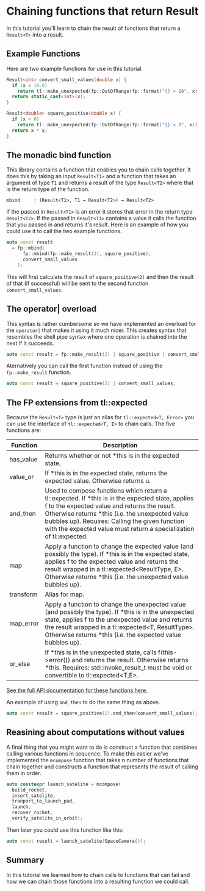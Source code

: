 # Chaining functions that return Result<T>

In this tutorial you'll learn to chain the result of functions that return a `Result<T>` into a result.

## Example Functions

Here are two example functions for use in this tutorial.

```cpp
Result<int> convert_small_values(double x) {
  if (x > 10.0)
    return tl::make_unexpected(fp::OutOfRange(fp::format("{} > 10", x)));
  return static_cast<int>(x);
}

Result<double> square_positive(double x) {
  if (x < 0)
    return tl::make_unexpected(fp::OutOfRange(fp::format("{} < 0", x)));
  return x * x;
}
```

## The monadic bind function

This library contains a function that enables you to chain calls together.
It does this by taking an input `Result<T1>` and a function that takes an argument of type `T1` and returns a result of the type `Result<T2>` where that is the return type of the function.

```
mbind     : (Result<T1>, T1 → Result<T2>) → Result<T2>
```

If the passed in `Result<T1>` is an error it stores that error in the return type `Result<T2>`.
If the passed in `Result<T1>` contains a value it calls the function that you passed in and returns it's result.
Here is an example of how you could use it to call the two example functions.

```cpp
auto const result
  = fp::mbind(
      fp::mbind(fp::make_result(2), square_positive),
      convert_small_values
    );
```

This will first calculate the result of `square_positive(2)` and then the result of that (if successful) will be sent to the second function `convert_small_values`.

## The operator| overload

This syntax is rather cumbersome so we have implemented an overload for the `operator|` that makes it using it much nicer.
This creates syntax that resembles the shell pipe syntax where one operation is chained into the next if it succeeds.

```cpp
auto const result = fp::make_result(2) | square_positive | convert_small_values;
```

Aternatively you can call the first function instead of using the `fp::make_result` function.

```cpp
auto const result = square_positive(2) | convert_small_values;
```

## The FP extensions from tl::expected

Because the `Result<T>` type is just an alias for `tl::expected<T, Error>` you can use the interface of `tl::expected<T, E>` to chain calls.
The five functions are:

| Function | Description |
|---|---|
| has_value | Returns whether or not *this is in the expected state. |
| value_or | If *this is in the expected state, returns the expected value. Otherwise returns u. |
| and_then | Used to compose functions which return a tl::expected. If *this is in the expected state, applies f to the expected value and returns the result. Otherwise returns *this (i.e. the unexpected value bubbles up).  Requires: Calling the given function with the expected value must return a specialization of tl::expected. |
| map | Apply a function to change the expected value (and possibly the type). If *this is in the expected state, applies f to the expected value and returns the result wrapped in a tl::expected<ResultType, E>. Otherwise returns *this (i.e. the unexpected value bubbles up). |
| transform | Alias for map. |
| map_error | Apply a function to change the unexpected value (and possibly the type). If *this is in the unexpected state, applies f to the unexpected value and returns the result wrapped in a tl::expected<T, ResultType>. Otherwise returns *this (i.e. the expected value bubbles up). |
| or_else | If *this is in the unexpected state, calls f(this->error()) and returns the result. Otherwise returns *this.  Requires: std::invoke_result_t<F> must be void or convertible to tl::expected<T,E>. |

[See the full API documentation for these functions here.](https://tl.tartanllama.xyz/en/latest/api/expected.html#_CPPv4I0ENKR8expected8value_orE1TRR1U)

An example of using `and_then` to do the same thing as above.

```cpp
auto const result = square_positive(2).and_then(convert_small_values);
```

## Reasining about computations without values

A final thing that you might want to do is construct a function that combines calling various functions in sequence.
To make this easier we've implemented the `mcompose` function that takes n number of functions that chain together and constructs a function that represents the result of calling them in order.

```cpp
auto constexpr launch_satelite = mcompose(
  build_rocket,
  insert_satelite,
  tranport_to_launch_pad,
  launch,
  recover_rocket,
  verify_satelite_in_orbit);
```

Then later you could use this function like this:

```cpp
auto const result = launch_satelite(SpaceCamera{});
```

## Summary

In this tutorial we learned how to chain calls to functions that can fail and how we can chain those functions into a resulting function we could call.
